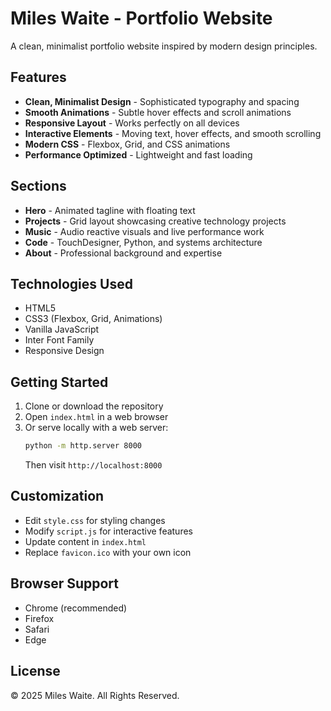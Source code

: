 # Miles Waite - Portfolio Website

A clean, minimalist portfolio website inspired by modern design principles.

## Features

- **Clean, Minimalist Design** - Sophisticated typography and spacing
- **Smooth Animations** - Subtle hover effects and scroll animations
- **Responsive Layout** - Works perfectly on all devices
- **Interactive Elements** - Moving text, hover effects, and smooth scrolling
- **Modern CSS** - Flexbox, Grid, and CSS animations
- **Performance Optimized** - Lightweight and fast loading

## Sections

- **Hero** - Animated tagline with floating text
- **Projects** - Grid layout showcasing creative technology projects
- **Music** - Audio reactive visuals and live performance work
- **Code** - TouchDesigner, Python, and systems architecture
- **About** - Professional background and expertise

## Technologies Used

- HTML5
- CSS3 (Flexbox, Grid, Animations)
- Vanilla JavaScript
- Inter Font Family
- Responsive Design

## Getting Started

1. Clone or download the repository
2. Open `index.html` in a web browser
3. Or serve locally with a web server:
   ```bash
   python -m http.server 8000
   ```
   Then visit `http://localhost:8000`

## Customization

- Edit `style.css` for styling changes
- Modify `script.js` for interactive features
- Update content in `index.html`
- Replace `favicon.ico` with your own icon

## Browser Support

- Chrome (recommended)
- Firefox
- Safari
- Edge

## License

© 2025 Miles Waite. All Rights Reserved.
